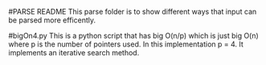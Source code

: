 #PARSE README
This parse folder is to show different ways that input can be parsed more efficently.

#bigOn4.py
This is a python script that has big O(n/p) which is just big O(n) where p is the number of pointers used. In this implementation p = 4.  It implements an iterative search method.

